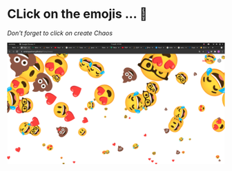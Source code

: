 # CLick on the emojis ... 🥳

_Don't forget to click on create Chaos_

<img src="./assets/readme.png">
